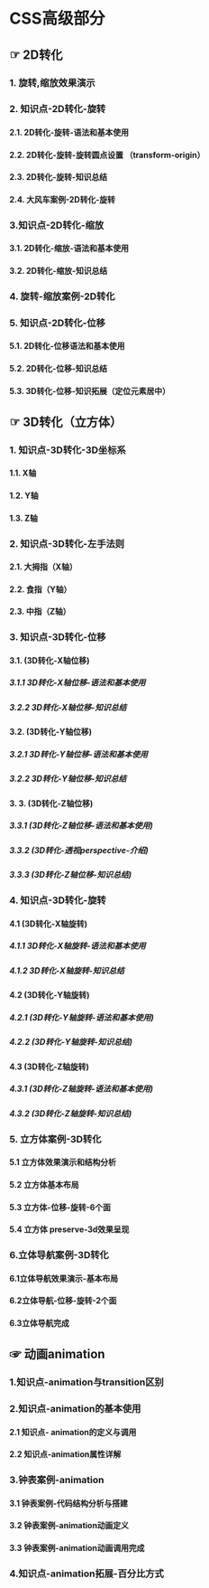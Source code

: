 # CSS高级部分

## ☞ 2D转化

### 1. 旋转,缩放效果演示

### 2. 知识点-2D转化-旋转

#### 	2.1. 2D转化-旋转-语法和基本使用

#### 	2.2. 2D转化-旋转-旋转圆点设置 （transform-origin）

#### 	2.3. 2D转化-旋转-知识总结

#### 	2.4.  大风车案例-2D转化-旋转

### 3.知识点-2D转化-缩放

#### 	3.1. 2D转化-缩放-语法和基本使用

#### 	3.2. 2D转化-缩放-知识总结

### 4. 旋转-缩放案例-2D转化

### 5. 知识点-2D转化-位移

#### 	5.1.  2D转化-位移语法和基本使用

#### 	5.2.  2D转化-位移-知识总结

#### 	5.3.  3D转化-位移-知识拓展（定位元素居中）

## ☞ 3D转化（立方体）

### 1. 知识点-3D转化-3D坐标系

#### 	1.1. X轴

#### 	1.2. Y轴

#### 	1.3. Z轴

### 2. 知识点-3D转化-左手法则

#### 	2.1. 大拇指（X轴）

#### 	2.2. 食指（Y轴）

#### 	2.3. 中指（Z轴）

### 3. 知识点-3D转化-位移

#### 3.1. (3D转化-X轴位移)

##### 	 3.1.1 3D转化-X轴位移-语法和基本使用

##### 	 3.2.2 3D转化-X轴位移-知识总结

#### 3.2. (3D转化-Y轴位移)

##### 	 3.2.1 3D转化-Y轴位移-语法和基本使用

##### 	3.2.2  3D转化-Y轴位移-知识总结

#### 3. 3. (3D转化-Z轴位移)

##### 	 3.3.1 (3D转化-Z轴位移-语法和基本使用)

##### 	 3.3.2 (3D转化-透视perspective-介绍)

##### 	 3.3.3 (3D转化-Z轴位移-知识总结)

### 4. 知识点-3D转化-旋转

#### 4.1 (3D转化-X轴旋转)

##### 	4.1.1 3D转化-X轴旋转-语法和基本使用

##### 	4.1.2 3D转化-X轴旋转-知识总结

#### 4.2 (3D转化-Y轴旋转)

##### 	4.2.1 (3D转化-Y轴旋转-语法和基本使用)

##### 	4.2.2 (3D转化-Y轴旋转-知识总结)

#### 4.3 (3D转化-Z轴旋转)

##### 	4.3.1 (3D转化-Z轴旋转-语法和基本使用)

##### 	4.3.2 (3D转化-Z轴旋转-知识总结)

### 5. 立方体案例-3D转化

#### 5.1 立方体效果演示和结构分析

#### 5.2 立方体基本布局

#### 5.3 立方体-位移-旋转-6个面

#### 5.4 立方体 preserve-3d效果呈现

### 6.立体导航案例-3D转化

#### 6.1立体导航效果演示-基本布局

#### 6.2立体导航-位移-旋转-2个面

#### 6.3立体导航完成

## ☞ 动画animation

### 1.知识点-animation与transition区别

### 2.知识点-animation的基本使用

#### 	2.1 知识点- animation的定义与调用

#### 	2.2 知识点-animation属性详解

### 3.钟表案例-animation

#### 	3.1 钟表案例-代码结构分析与搭建

#### 	3.2 钟表案例-animation动画定义

#### 	3.3 钟表案例-animation动画调用完成

### 4.知识点-animation拓展-百分比方式

​		

